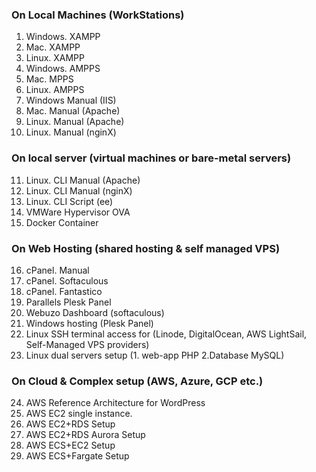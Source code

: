 ### On Local Machines (WorkStations)
01.  Windows. XAMPP
02.  Mac. XAMPP
03.  Linux. XAMPP
04.  Windows. AMPPS
05.  Mac. MPPS
06.  Linux. AMPPS
07.  Windows Manual (IIS) 
08.  Mac. Manual (Apache)
09.  Linux. Manual (Apache)
10.  Linux. Manual (nginX) 

### On local server (virtual machines or bare-metal servers)
11.  Linux. CLI Manual (Apache)
12.  Linux. CLI Manual (nginX)
13.  Linux. CLI Script (ee) 
14.  VMWare Hypervisor OVA
15.  Docker Container

### On Web Hosting (shared hosting & self managed VPS)
16. cPanel. Manual
17. cPanel. Softaculous
18. cPanel. Fantastico
19. Parallels Plesk Panel
20. Webuzo Dashboard (softaculous)
21. Windows hosting (Plesk Panel)
22. Linux SSH terminal access for (Linode, DigitalOcean, AWS LightSail, Self-Managed VPS providers)
23. Linux dual servers setup (1. web-app PHP 2.Database MySQL)

### On Cloud & Complex setup (AWS, Azure, GCP etc.)
24. AWS Reference Architecture for WordPress 
25. AWS EC2 single instance. 
26. AWS EC2+RDS Setup 
17. AWS EC2+RDS Aurora Setup
27. AWS ECS+EC2 Setup
28. AWS ECS+Fargate Setup
